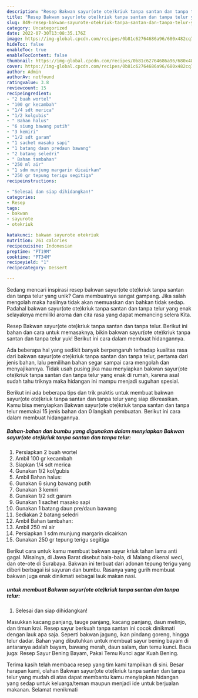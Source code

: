 ```yaml
---
description: "Resep Bakwan sayur(ote ote)kriuk tanpa santan dan tanpa telur yang Enak"
title: "Resep Bakwan sayur(ote ote)kriuk tanpa santan dan tanpa telur yang Enak"
slug: 849-resep-bakwan-sayurote-otekriuk-tanpa-santan-dan-tanpa-telur-yang-enak
category: Uncategorized
date: 2022-07-30T13:08:35.176Z
image: https://img-global.cpcdn.com/recipes/0b81c62764686a96/680x482cq70/bakwan-sayurote-otekriuk-tanpa-santan-dan-tanpa-telur-foto-resep-utama.jpg
hideToc: false
enableToc: true
enableTocContent: false
thumbnail: https://img-global.cpcdn.com/recipes/0b81c62764686a96/680x482cq70/bakwan-sayurote-otekriuk-tanpa-santan-dan-tanpa-telur-foto-resep-utama.jpg
cover: https://img-global.cpcdn.com/recipes/0b81c62764686a96/680x482cq70/bakwan-sayurote-otekriuk-tanpa-santan-dan-tanpa-telur-foto-resep-utama.jpg
author: Admin
authorAv: notfound
ratingvalue: 3.8
reviewcount: 15
recipeingredient:
- "2 buah wortel"
- "100 gr kecambah"
- "1/4 sdt merica"
- "1/2 kolgubis"
- " Bahan halus"
- "6 siung bawang putih"
- "3 kemiri"
- "1/2 sdt garam"
- "1 sachet masako sapi"
- "1 batang daun predaun bawang"
- "2 batang seledri"
- " Bahan tambahan"
- "250 ml air"
- "1 sdm munjung margarin dicairkan"
- "250 gr tepung terigu segitiga"
recipeinstructions:

- "Selesai dan siap dihidangkan!"
categories:
- Resep
tags:
- bakwan
- sayurote
- otekriuk

katakunci: bakwan sayurote otekriuk 
nutrition: 261 calories
recipecuisine: Indonesian
preptime: "PT19M"
cooktime: "PT34M"
recipeyield: "1"
recipecategory: Dessert

---
```





Sedang mencari inspirasi resep bakwan sayur(ote ote)kriuk tanpa santan dan tanpa telur yang unik? Cara membuatnya sangat gampang. Jika salah mengolah maka hasilnya tidak akan memuaskan dan bahkan tidak sedap. Padahal bakwan sayur(ote ote)kriuk tanpa santan dan tanpa telur yang enak selayaknya memiliki aroma dan cita rasa yang dapat memancing selera Kita.





Resep Bakwan sayur(ote ote)kriuk tanpa santan dan tanpa telur. Berikut ini bahan dan cara untuk memasaknya, bikin bakwan sayur(ote ote)kriuk tanpa santan dan tanpa telur yuk! Berikut ini cara dalam membuat hidangannya.

Ada beberapa hal yang sedikit banyak berpengaruh terhadap kualitas rasa dari bakwan sayur(ote ote)kriuk tanpa santan dan tanpa telur, pertama dari jenis bahan, lalu pemilihan bahan segar sampai cara mengolah dan menyajikannya. Tidak usah pusing jika mau menyiapkan bakwan sayur(ote ote)kriuk tanpa santan dan tanpa telur yang enak di rumah, karena asal sudah tahu triknya maka hidangan ini mampu menjadi suguhan spesial.






Berikut ini ada beberapa tips dan trik praktis untuk membuat bakwan sayur(ote ote)kriuk tanpa santan dan tanpa telur yang siap dikreasikan. Kamu bisa menyiapkan Bakwan sayur(ote ote)kriuk tanpa santan dan tanpa telur memakai 15 jenis bahan dan 0 langkah pembuatan. Berikut ini cara dalam membuat hidangannya.

<!--inarticleads1-->

##### Bahan-bahan dan bumbu yang digunakan dalam menyiapkan Bakwan sayur(ote ote)kriuk tanpa santan dan tanpa telur:

1. Persiapkan 2 buah wortel
1. Ambil 100 gr kecambah
1. Siapkan 1/4 sdt merica
1. Gunakan 1/2 kol/gubis
1. Ambil  Bahan halus:
1. Gunakan 6 siung bawang putih
1. Gunakan 3 kemiri
1. Gunakan 1/2 sdt garam
1. Gunakan 1 sachet masako sapi
1. Gunakan 1 batang daun pre/daun bawang
1. Sediakan 2 batang seledri
1. Ambil  Bahan tambahan:
1. Ambil 250 ml air
1. Persiapkan 1 sdm munjung margarin dicairkan
1. Gunakan 250 gr tepung terigu segitiga


Berikut cara untuk kamu membuat bakwan sayur kriuk tahan lama anti gagal. Misalnya, di Jawa Barat disebut bala-bala, di Malang dikenal weci, dan ote-ote di Surabaya. Bakwan ini terbuat dari adonan tepung terigu yang diberi berbagai isi sayuran dan bumbu. Rasanya yang gurih membuat bakwan juga enak dinikmati sebagai lauk makan nasi. 

<!--inarticleads2-->

#####  untuk membuat Bakwan sayur(ote ote)kriuk tanpa santan dan tanpa telur:


1. Selesai dan siap dihidangkan!

Masukkan kacang panjang, tauge panjang, kacang panjang, daun melinjo, dan timun krai. Resep sayur berkuah tanpa santan ini cocok dinikmati dengan lauk apa saja. Seperti bakwan jagung, ikan pindang goreng, hingga telur dadar. Bahan yang dibutuhkan untuk membuat sayur bening bayam di antaranya adalah bayam, bawang merah, daun salam, dan temu kunci. Baca juga: Resep Sayur Bening Bayam, Pakai Temu Kunci agar Kuah Bening. 

Terima kasih telah membaca resep yang tim kami tampilkan di sini. Besar harapan kami, olahan Bakwan sayur(ote ote)kriuk tanpa santan dan tanpa telur yang mudah di atas dapat membantu kamu menyiapkan hidangan yang sedap untuk keluarga/teman maupun menjadi ide untuk berjualan makanan. Selamat menikmati
